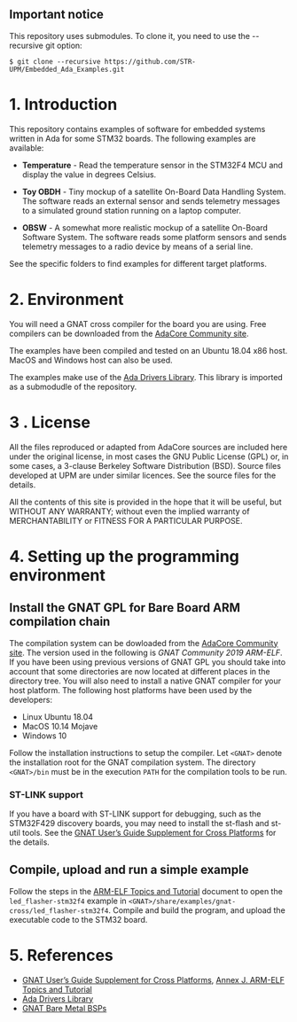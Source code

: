 ## Important notice

This repository uses submodules. To clone it, you need to use the --recursive git option:

```
$ git clone --recursive https://github.com/STR-UPM/Embedded_Ada_Examples.git
```

# 1. Introduction

This repository contains examples of software for embedded systems written in Ada for some STM32 boards. The following examples are available:

* **Temperature** - Read the temperature sensor in the STM32F4 MCU and display the value in degrees Celsius.

* **Toy OBDH** - Tiny mockup of a satellite On-Board Data Handling System. The software reads an external sensor and sends telemetry messages to a simulated ground station running on a laptop computer.

* **OBSW** - A somewhat more realistic mockup of a satellite On-Board Software System. The software reads some platform sensors and sends telemetry messages to a radio device by means of a serial line.

See the specific folders to find examples for different target platforms.

# 2. Environment

You will need a GNAT cross compiler for the board you are using. Free compilers can be downloaded from the [AdaCore Community site](https://www.adacore.com/community).

The examples have been compiled and tested on an Ubuntu 18.04 x86 host. MacOS and Windows host can also be used.

The examples make use of the [Ada Drivers Library](https://github.com/AdaCore/Ada_Drivers_Library). This library is imported as a submodudle of the repository.

# 3 . License

All the files reproduced or adapted from AdaCore sources are included here under the original license, in most cases the GNU Public License (GPL) or, in some cases, a 3-clause Berkeley Software Distribution (BSD). Source files developed at UPM are under similar licences. See the source files for the details. 

All the contents of this site is provided in the hope that it will be useful, but WITHOUT ANY WARRANTY;  without even the  implied warranty of MERCHANTABILITY or FITNESS FOR A PARTICULAR PURPOSE.    

# 4. Setting up the programming environment

## Install the GNAT GPL for Bare Board ARM compilation chain

The compilation system can be dowloaded from the [AdaCore Community site](https://www.adacore.com/community). The version used in the following is *GNAT Community 2019 ARM-ELF*. If you have been using previous versions of GNAT GPL you should take into account that some directories are now located at different places in the directory tree. You will also need to install a native GNAT compiler for your host platform. The following host platforms have been used by the developers:

* Linux Ubuntu 18.04
* MacOS 10.14 Mojave
* Windows 10

Follow the installation instructions to setup the compiler. Let `<GNAT>` denote the installation root for the  GNAT compilation system. 
The directory `<GNAT>/bin` must be in the execution `PATH` for the compilation tools to be run.

### ST-LINK support

If you have a board with ST-LINK support for debugging, such as the STM32F429 discovery boards, you may need to install the st-flash and st-util tools. 
See the
[GNAT User’s Guide Supplement for Cross Platforms](http://docs.adacore.com/live/wave/gnat_ugx/html/gnat_ugx/gnat_ugx.html) for the details.

## Compile, upload and run a simple example

Follow the steps in the [ARM-ELF Topics and Tutorial](http://docs.adacore.com/live/wave/gnat_ugx/html/gnat_ugx/gnat_ugx/arm-elf_topics_and_tutorial.html) document to open the `led_flasher-stm32f4` example in `<GNAT>/share/examples/gnat-cross/led_flasher-stm32f4`. Compile and build the program, and upload the executable code to the STM32 board. 

# 5. References

* [GNAT User’s Guide Supplement for Cross Platforms](https://docs.adacore.com/gnat_ugx-docs/html/gnat_ugx/gnat_ugx.html), [Annex J. ARM-ELF Topics and Tutorial](https://docs.adacore.com/gnat_ugx-docs/html/gnat_ugx/gnat_ugx/arm-elf_topics_and_tutorial.html)
* [Ada Drivers Library](https://github.com/AdaCore/Ada_Drivers_Library)
* [GNAT Bare Metal BSPs](https://github.com/AdaCore/bb-runtimes)





